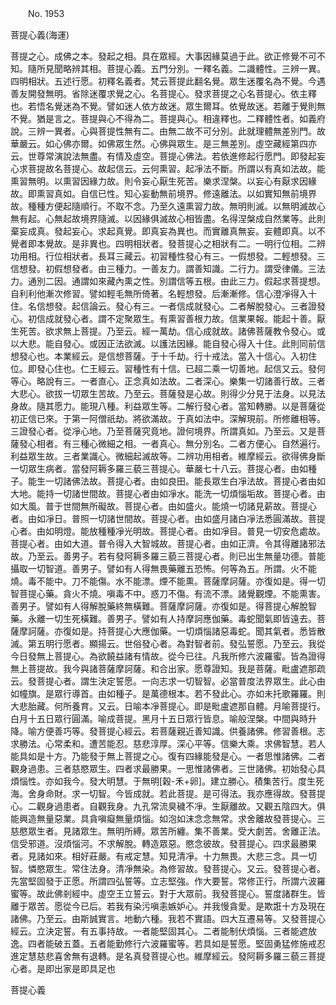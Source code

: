 ﻿　　No. 1953

菩提心義(海運)

菩提之心。成佛之本。發起之相。具在眾經。大事因緣莫過于此。欲正修覺不可不知。隨所見聞略辨其相。菩提心義。五門分別。一釋名義。二識體性。三辨一異。四明相狀。五述行愿。初釋名義者。梵云菩提此翻名覺。眾生迷覆名為不覺。今遇善友開發無明。省除迷覆求覺之心。名菩提心。發求菩提之心名菩提心。依主釋也。若悟名覺迷為不覺。譬如迷人依方故迷。眾生爾耳。依覺故迷。若離于覺則無不覺。猶是言之。菩提與心不得為二。菩提與心。相違釋也。二釋體性者。如義府說。三辨一異者。心與菩提性無有二。由無二故不可分別。此就理體無差別門。故華嚴云。如心佛亦爾。如佛眾生然。心佛與眾生。是三無差別。虛空藏經第四亦云。世尊常演說法無盡。有情及虛空。菩提心佛法。若依進修起行愿門。即發起妄心求菩提故名菩提心。故起信云。云何熏習。起凈法不斷。所謂以有真如法故。能熏習無明。以熏習因緣力故。則令妄心厭生死苦。樂求涅槃。以妄心有厭求因緣故。即熏習真如。自信已性。知心妄動無前境界。修遠離法。以如實知無前境界故。種種方便起隨順行。不取不念。乃至久遠熏習力故。無明則滅。以無明滅故心無有起。心無起故境界隨滅。以因緣俱滅故心相皆盡。名得涅槃成自然業等。此則棄妄成真。發起妄心。求起真覺。即真妄為異也。而實離真無妄。妄體即真。以不覺者即本覺故。是非異也。四明相狀者。發菩提心之相狀有二。一明行位相。二辨功用相。行位相狀者。長耳三藏云。初習種性發心有三。一假想發。二輕想發。三信想發。初假想發者。由三種力。一善友力。謂善知識。二行力。謂受律儀。三法力。通別二因。通謂如來藏內熏之性。別謂信等五根。由此三力。假起求菩提想。自利利他漸次修習。譬如輕毛無所倚著。名輕想發。后漸漸修。信心澄凈得入十住。名信想發。起信論云。發心有三。一者信成就發心。二者解脫發心。三者證發心。初信成就發心者。謂不定聚眾生。有熏習善根力故。信業果報。能起十善。厭生死苦。欲求無上菩提。乃至云。經一萬劫。信心成就故。諸佛菩薩教令發心。或以大悲。能自發心。或因正法欲滅。以護法因緣。能自發心得入十住。此則同前信想發心也。本業經云。是信想菩薩。于十千劫。行十戒法。當入十信心。入初住位。即發心住也。仁王經云。習種性有十信。已超二乘一切善地。起信又云。發何等心。略說有三。一者直心。正念真如法故。二者深心。樂集一切諸善行故。三者大悲心。欲拔一切眾生苦故。乃至云。菩薩發是心故。則得少分見于法身。以見法身故。隨其愿力。能現八種。利益眾生等。二解行發心者。當知轉勝。以是菩薩從初正信已來。于第一阿僧祇劫。將欲滿故。于真如法中。深解現前。所修離相等。三證發心者。從凈心地。乃至菩薩究竟地。證何境界。所謂真如。乃至云。又是菩薩發心相者。有三種心微細之相。一者真心。無分別名。二者方便心。自然遍行。利益眾生故。三者業識心。微細起滅故等。二辨功用相者。維摩經云。欲得佛身斷一切眾生病者。當發阿耨多羅三藐三菩提心。華嚴七十八云。菩提心者。由如種子。能生一切諸佛法故。菩提心者。由如良田。能長眾生白凈法故。菩提心者由如大地。能持一切諸世間故。菩提心者由如凈水。能洗一切煩惱垢故。菩提心者。由如大風。普于世間無所礙故。菩提心者。由如盛火。能燒一切諸見薪故。菩提心者。由如凈日。普照一切諸世間故。菩提心者。由如盛月諸白凈法悉圓滿故。菩提心者。由如明燈。能放種種凈光明故。菩提心者。由如凈目。普見一切安危處故。菩提心者。由如大道。普令得入大智城故。菩提心者。由如正濟。令其得離諸邪法故。乃至云。善男子。若有發阿耨多羅三藐三菩提心者。則已出生無量功德。普能攝取一切智道。善男子。譬如有人得無畏藥離五恐怖。何等為五。所謂。火不能燒。毒不能中。刀不能傷。水不能漂。煙不能熏。菩薩摩訶薩。亦復如是。得一切智菩提心藥。貪火不燒。嗔毒不中。惑刀不傷。有流不漂。諸覺觀煙。不能熏害。善男子。譬如有人得解脫藥終無橫難。菩薩摩訶薩。亦復如是。得菩提心解脫智藥。永離一切生死橫難。善男子。譬如有人持摩訶應伽藥。毒蛇聞氣即皆遠去。菩薩摩訶薩。亦復如是。持菩提心大應伽藥。一切煩惱諸惡毒蛇。聞其氣者。悉皆散滅。第五明行愿者。顯揚云。世俗發心者。為對智者前。發弘誓愿。乃至云。我從今日發無上菩提心。為欲饒益諸有情故。從今已往。凡我所修六波羅蜜。皆為證得無上菩提故。我今與諸菩薩摩訶薩。和合出家。愿尊證知。我是菩薩。毗盧遮那疏云。發菩提心者。謂生決定誓愿。一向志求一切智智。必當普度法界眾生。此心由如幢旗。是眾行導首。由如種子。是萬德根本。若不發此心。亦如未托歌羅羅。則大悲胎藏。何所養育。又云。日喻本凈菩提心。即是毗盧遮那自體。月喻菩提行。白月十五日眾行圓滿。喻成菩提。黑月十五日眾行皆息。喻般涅槃。中間與時升降。喻方便善巧等。發菩提心經云。若菩薩親近善知識。供養諸佛。修習善根。志求勝法。心常柔和。遭苦能忍。慈悲淳厚。深心平等。信樂大乘。求佛智慧。若人能具如是十方。乃能發于無上菩提之心。復有四緣能發是心。一者思惟諸佛。二者觀身過患。三者慈愍眾生。四者求最勝果。一思惟諸佛者。三世諸佛。初始發心具煩惱性。亦如我今。發大明慧。于無明[穀-禾+卵]。建立勝心。積集苦行。度生死海。舍身命財。求一切智。今皆成就。若此菩提。是可得法。我亦應得故。發菩提心。二觀身過患者。自觀我身。九孔常流臭穢不凈。生厭離故。又觀五陰四大。俱能興造無量惡業。具貪嗔癡無量煩惱。如泡如沫念念無常。求舍離故發菩提心。三慈愍眾生者。見諸眾生。無明所縛。眾苦所纏。集不善業。受大劇苦。舍離正法。信受邪道。沒煩惱河。不求解脫。轉造眾惡。愍念彼故。發菩提心。四求最勝果者。見諸如來。相好莊嚴。有戒定慧。知見清凈。十力無畏。大悲三念。具一切智。憐愍眾生。常住法身。清凈無染。為修習故。發菩提心。又云。發菩提心者。先當堅固發于正愿。所謂四弘誓等。立志堅強。作大要誓。常修正行。所謂六波羅蜜等。故此佛剎經中。虛空王立誓云。對于大眾前。我發菩提心。誓度諸群生。皆離于眾苦。愿從今已后。若我有染污嗔恚嫉妒心。并我慢貪愛。是欺誑十方及現在諸佛。乃至云。由斯誠實言。地動六種。我若不實語。四大互遷易等。又發菩提心經云。立決定誓。有五事持故。一者能堅固其心。二者能制伏煩惱。三者能遮放逸。四者能破五蓋。五者能勤修行六波羅蜜等。若具如是誓愿。堅固勇猛修施戒忍進定慧慈悲喜舍無有退轉。是名真發菩提心也。維摩經云。發阿耨多羅三藐三菩提心者。是即出家是即具足也

菩提心義
